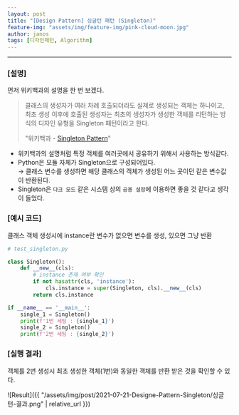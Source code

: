 ```yaml
---
layout: post
title: "[Design Pattern] 싱글턴 패턴 (Singleton)"
feature-img: "assets/img/feature-img/pink-cloud-moon.jpg"
author: janos
tags: [디자인패턴, Algorithm]
---
```


---

### [설명]

먼저 위키백과의 설명을 한 번 보겠다.

> 클래스의 생성자가 여러 차례 호출되더라도 실제로 생성되는 객체는 하나이고, 최초 생성 이후에 호출된 생성자는 최초의 생성자가 생성한 객체를 리턴하는 방식의 디자인 유형을 Singleton 패턴이라고 한다.
> 
> "위키백과 - [Singleton Pattern](https://ko.wikipedia.org/wiki/%EC%8B%B1%EA%B8%80%ED%84%B4_%ED%8C%A8%ED%84%B4)"

- 위키백과의 설명처럼 특정 객체를 여러곳에서 공유하기 위해서 사용하는 방식같다.
- Python은 모듈 자체가 Singleton으로 구성되어있다.  
→ 클래스 변수를 생성하면 해당 클래스의 객체가 생성된 어느 곳이던 같은 변수값이 반환된다.
- Singleton은 `다크 모드` 같은 시스템 상의 `공용 설정`에 이용하면 좋을 것 같다고 생각이 들었다.

### [예시 코드]

클래스 객체 생성시에 instance란 변수가 없으면 변수를 생성, 있으면 그냥 반환

```python
# test_singleton.py

class Singleton():
    def __new__(cls):
        # instance 존재 여부 확인
        if not hasattr(cls, 'instance'):
            cls.instance = super(Singleton, cls).__new__(cls)
        return cls.instance

if __name__ == '__main__':
    single_1 = Singleton()
    print(f'1번 세팅 : {single_1}')
    single_2 = Singleton()
    print(f'2번 세팅 : {single_2}')
```

### [실행 결과]

객체를 2번 생성시 최초 생성한 객체(1번)와 동일한 객체를 반환 받은 것을 확인할 수 있다.

![Result]({{ "/assets/img/post/2021-07-21-Designe-Pattern-Singleton/싱글턴-결과.png" | relative_url }})